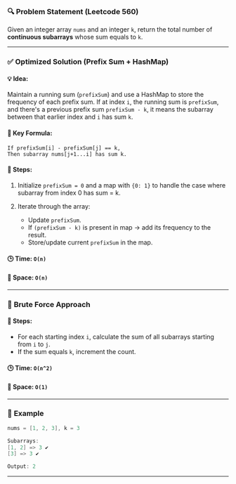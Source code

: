 ### 🔍 **Problem Statement (Leetcode 560)**

Given an integer array `nums` and an integer `k`, return the total number of **continuous subarrays** whose sum equals to `k`.

---

### ✅ **Optimized Solution (Prefix Sum + HashMap)**

#### 💡 **Idea**:

Maintain a running sum (`prefixSum`) and use a HashMap to store the frequency of each prefix sum.
If at index `i`, the running sum is `prefixSum`, and there's a previous prefix sum `prefixSum - k`, it means the subarray between that earlier index and `i` has sum `k`.

#### 🧠 **Key Formula**:

```text
If prefixSum[i] - prefixSum[j] == k,
Then subarray nums[j+1...i] has sum k.
```

#### 🔄 **Steps**:

1. Initialize `prefixSum = 0` and a map with `{0: 1}` to handle the case where subarray from index 0 has sum = k.
2. Iterate through the array:

   * Update `prefixSum`.
   * If `(prefixSum - k)` is present in map → add its frequency to the result.
   * Store/update current `prefixSum` in the map.

#### 🕒 Time: `O(n)`

#### 🧠 Space: `O(n)`

---

### 🐌 **Brute Force Approach**

#### 🔄 **Steps**:

* For each starting index `i`, calculate the sum of all subarrays starting from `i` to `j`.
* If the sum equals `k`, increment the count.

#### 🕒 Time: `O(n^2)`

#### 🧠 Space: `O(1)`

---

### 🔢 **Example**

```java
nums = [1, 2, 3], k = 3

Subarrays:
[1, 2] => 3 ✔️
[3] => 3 ✔️

Output: 2
```

---
